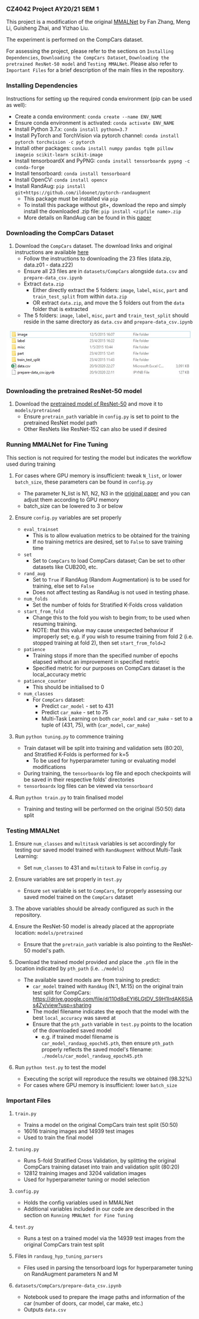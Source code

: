 ### CZ4042 Project AY20/21 SEM 1
This project is a modification of the original [MMALNet](https://arxiv.org/abs/2003.09150) by Fan Zhang, Meng Li, Guisheng Zhai, and Yizhao Liu.

The experiment is performed on the CompCars dataset.

For assessing the project, please refer to the sections on `Installing Dependencies`, `Downloading the CompCars Dataset`, `Downloading the pretrained ResNet-50 model` and `Testing MMALNet`.
Please also refer to `Important Files` for a brief description of the main files in the repository.

### Installing Dependencies
Instructions for setting up the required conda environment (pip can be used as well):
- Create a conda environment: `conda create --name ENV_NAME`
- Ensure conda environment is activated: `conda activate ENV_NAME`
- Install Python 3.7.x: `conda install python=3.7`
- Install PyTorch and TorchVision via pytorch channel: `conda install pytorch torchvision -c pytorch`
- Install other packages: `conda install numpy pandas tqdm pillow imageio scikit-learn scikit-image`
- Install tensorboardX and PyPNG: `conda install tensorboardx pypng -c conda-forge`
- Install tensorboard: `conda install tensorboard`
- Install OpenCV: `conda install opencv`
- Install RandAug: `pip install git+https://github.com/ildoonet/pytorch-randaugment`
	- This package must be installed via `pip`
	- To install this package without git+, download the repo and simply install the downloaded .zip file: `pip install <zipfile name>.zip`
	- More details on RandAug can be found in this [paper](https://arxiv.org/abs/1909.13719)

### Downloading the CompCars Dataset
1. Download the `CompCars` dataset. The download links and original instructions are available [here](http://mmlab.ie.cuhk.edu.hk/datasets/comp_cars/instruction.txt)
	- Follow the instructions to downloading the 23 files (data.zip, data.z01 - data.z22)
	- Ensure all 23 files are in `datasets/CompCars` alongside `data.csv` and `prepare-data_csv.ipynb`
	- Extract `data.zip`
		- Either directly extract the 5 folders: `image`, `label`, `misc`, `part` and `train_test_split` from within `data.zip`
		- OR extract `data.zip`, and move the 5 folders out from the `data` folder that is extracted
	- The 5 folders: `image`, `label`, `misc`, `part` and `train_test_split` should reside in the same directory as `data.csv` and `prepare-data_csv.ipynb`

![compcars-files](./compcars-files.jpg)

### Downloading the pretrained ResNet-50 model
1. Download the [pretrained model of ResNet-50](https://download.pytorch.org/models/resnet50-19c8e357.pth) and move it to `models/pretrained`
	- Ensure `pretrain_path` variable in `config.py` is set to point to the pretrained ResNet model path
	- Other ResNets like ResNet-152 can also be used if desired

### Running MMALNet for Fine Tuning
This section is not required for testing the model but indicates the workflow used during training
1. For cases where GPU memory is insufficient: tweak `N_list`, or lower `batch_size`, these parameters can be found in `config.py`
	- The parameter N_list is N1, N2, N3 in the [original paper](https://arxiv.org/pdf/2003.09150v3.pdf) and you can adjust them according to GPU memory
	- batch_size can be lowered to 3 or below
		
2. Ensure `config.py` variables are set properly
	- `eval_trainset`
		- This is to allow evaluation metrics to be obtained for the training
		- If no training metrics are desired, set to `False` to save training time
	- `set`
		- Set to `CompCars` to load CompCars dataset; Can be set to other datasets like CUB200, etc.
	- `rand_aug`
		- Set to `True` if RandAug (Random Augmentation) is to be used for training, else set to `False`
		- Does not affect testing as RandAug is not used in testing phase.
	- `num_folds`
		- Set the number of folds for Stratified K-Folds cross validation
	- `start_from_fold`
		- Change this to the fold you wish to begin from; to be used when resuming training.
		- NOTE: that this value may cause unexpected behaviour if improperly set; e.g. if you wish to resume training from fold 2 (i.e. stopped training at fold 2), then set `start_from_fold=2`
	- `patience`
		- Training stops if more than the specified number of epochs elapsed without an improvement in specified metric
		- Specified metric for our purposes on CompCars dataset is the local_accuracy metric
	- `patience_counter`
		- This should be initialised to 0
	- `num_classes`
		- For `CompCars` dataset:
			- Predict `car_model` - set to 431
			- Predict `car_make` - set to 75
			- Multi-Task Learning on both `car_model` and `car_make` - set to a tuple of (431, 75), with (`car_model`, `car_make`)
	
3. Run `python tuning.py` to commence training
	- Train dataset will be split into training and validation sets (80:20), and Stratified K-Folds is performed for k=5
		- To be used for hyperparameter tuning or evaluating model modifications
	- During training, the `tensorboardx` log file and epoch checkpoints will be saved in their respective folds' directories
	- `tensorboardx` log files can be viewed via `tensorboard`
	
4. Run `python train.py` to train finalised model
	- Training and testing will be performed on the original (50:50) data split

### Testing MMALNet
1. Ensure `num_classes` and `multitask` variables is set accordingly for testing our saved model trained with `RandAugment` without Multi-Task Learning:
	- Set `num_classes` to 431 and `multitask` to False in `config.py`
	
2. Ensure variables are set properly in `test.py`
	- Ensure `set` variable is set to `CompCars`, for properly assessing our saved model trained on the `CompCars` dataset

3. The above variables should be already configured as such in the repository.

4. Ensure the ResNet-50 model is already placed at the appropriate location: `models/pretrained`
	- Ensure that the `pretrain_path` variable is also pointing to the ResNet-50 model's path.

5. Download the trained model provided and place the `.pth` file in the location indicated by `pth_path` (i.e. `./models`)
	- The available saved models are from training to predict:
		- `car_model` trained with `RandAug` (N:1, M:15) on the original train test split for CompCars: https://drive.google.com/file/d/110d8qEYI6LGtDV_S9H1IrdAK6SiAs4Zy/view?usp=sharing
		- The model filename indicates the epoch that the model with the best `local_accuracy` was saved at
		- Ensure that the `pth_path` variable in `test.py` points to the location of the downloaded saved model
			- e.g. if trained model filename is `car_model_randaug_epoch45.pth`, then ensure `pth_path` properly reflects the saved model's filename: `./models/car_model_randaug_epoch45.pth`
		
6. Run `python test.py` to test the model
	- Executing the script will reproduce the results we obtained (98.32%)
	- For cases where GPU memory is insufficient: lower `batch_size`
	
### Important Files
1. `train.py`
	- Trains a model on the original CompCars train test split (50:50)
	- 16016 training images and 14939 test images
	- Used to train the final model

2. `tuning.py`
	- Runs 5-fold Stratified Cross Validation, by splitting the original CompCars training dataset into train and validation split (80:20)
	- 12812 training images and 3204 validation images
	- Used for hyperparameter tuning or model selection
	
3. `config.py`
	- Holds the config variables used in MMALNet
	- Additional variables included in our code are described in the section on `Running MMALNet for Fine Tuning`

4. `test.py`
	- Runs a test on a trained model via the 14939 test images from the original CompCars train test split
	
5. Files in `randaug_hyp_tuning_parsers`
	- Files used in parsing the tensorboard logs for hyperparameter tuning on RandAugment parameters N and M
	
6. `datasets/CompCars/prepare-data_csv.ipynb`
	- Notebook used to prepare the image paths and information of the car (number of doors, car model, car make, etc.)
	- Outputs `data.csv`